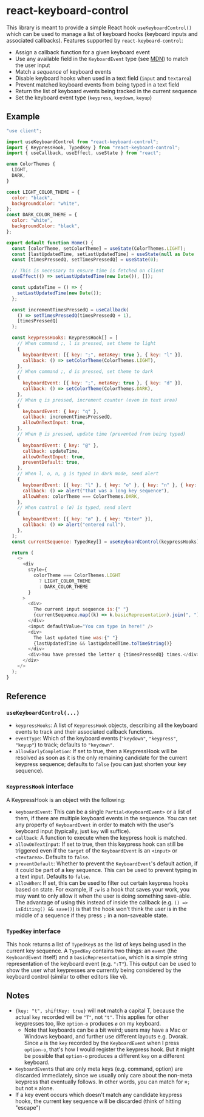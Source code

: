 # react-keyboard-control

This library is meant to provide a simple React hook `useKeyboardControl()` which can be used to manage a list of keyboard hooks (keyboard inputs and associated callbacks). Features supported by `react-keyboard-control`:

- Assign a callback function for a given keyboard event
- Use any available field in the `KeyboardEvent` type (see [MDN](https://developer.mozilla.org/en-US/docs/Web/API/KeyboardEvent/isComposing)) to match the user input
- Match a _sequence_ of keyboard events
- Disable keyboard hooks when used in a text field (`input` and `textarea`)
- Prevent matched keyboard events from being typed in a text field
- Return the list of keyboard events being tracked in the current sequence
- Set the keyboard event type (`keypress`, `keydown`, `keyup`)

## Example

```js
"use client";

import useKeyboardControl from "react-keyboard-control";
import { KeypressHook, TypedKey } from "react-keyboard-control";
import { useCallback, useEffect, useState } from "react";

enum ColorThemes {
  LIGHT,
  DARK,
}

const LIGHT_COLOR_THEME = {
  color: "black",
  backgroundColor: "white",
};
const DARK_COLOR_THEME = {
  color: "white",
  backgroundColor: "black",
};

export default function Home() {
  const [colorTheme, setColorTheme] = useState(ColorThemes.LIGHT);
  const [lastUpdatedTime, setLastUpdatedTime] = useState(null as Date | null);
  const [timesPressedQ, setTimesPressedQ] = useState(0);

  // This is necessary to ensure time is fetched on client
  useEffect(() => setLastUpdatedTime(new Date()), []);

  const updateTime = () => {
    setLastUpdatedTime(new Date());
  };

  const incrementTimesPressedQ = useCallback(
    () => setTimesPressedQ(timesPressedQ + 1),
    [timesPressedQ]
  );

  const keypressHooks: KeypressHook[] = [
    // When command ;, l is pressed, set theme to light
    {
      keyboardEvent: [{ key: ";", metaKey: true }, { key: "l" }],
      callback: () => setColorTheme(ColorThemes.LIGHT),
    },
    // When command ;, d is pressed, set theme to dark
    {
      keyboardEvent: [{ key: ";", metaKey: true }, { key: "d" }],
      callback: () => setColorTheme(ColorThemes.DARK),
    },
    // When q is pressed, increment counter (even in text area)
    {
      keyboardEvent: { key: "q" },
      callback: incrementTimesPressedQ,
      allowOnTextInput: true,
    },
    // When @ is pressed, update time (prevented from being typed)
    {
      keyboardEvent: { key: "@" },
      callback: updateTime,
      allowOnTextInput: true,
      preventDefault: true,
    },
    // When l, o, n, g is typed in dark mode, send alert
    {
      keyboardEvent: [{ key: "l" }, { key: "o" }, { key: "n" }, { key: "g" }],
      callback: () => alert("that was a long key sequence"),
      allowWhen: colorTheme === ColorThemes.DARK,
    },
    // When control o (ø) is typed, send alert
    {
      keyboardEvent: [{ key: "ø" }, { key: "Enter" }],
      callback: () => alert("entered null"),
    },
  ];
  const currentSequence: TypedKey[] = useKeyboardControl(keypressHooks);

  return (
    <>
      <div
        style={
          colorTheme === ColorThemes.LIGHT
            ? LIGHT_COLOR_THEME
            : DARK_COLOR_THEME
        }
      >
        <div>
          The current input sequence is:{" "}
          {currentSequence.map((k) => k.basicRepresentation).join(", ")}
        </div>
        <input defaultValue="You can type in here!" />
        <div>
          The last updated time was:{" "}
          {lastUpdatedTime && lastUpdatedTime.toTimeString()}
        </div>
        <div>You have pressed the letter q {timesPressedQ} times.</div>
      </div>
    </>
  );
}
```

## Reference

### `useKeyboardControl(...)`

- `keypressHooks`: A list of `KeypressHook` objects, describing all the keyboard events to track and their associated callback functions.
- `eventType`: Which of the keyboard events (`"keydown"`, `"keypress"`, `"keyup"`) to track; defaults to `"keydown"`.
- `allowEarlyCompletion`: If set to true, then a KeypressHook will be resolved as soon as it is the only remaining candidate for the current keypress sequence; defaults to `false` (you can just shorten your key sequence).

### `KeypressHook` interface

A KeypressHook is an object with the following:

- `keyboardEvent`: This can be a single `Partial<KeyboardEvent>` or a list of them, if there are multiple keyboard events in the sequence. You can set any property of `KeyboardEvent` in order to match with the user's keyboard input (typically, just `key` will suffice).
- `callback`: A function to execute when the keypress hook is matched.
- `allowOnTextInput`: If set to true, then this keypress hook can still be triggered even if the `target` of the `KeyboardEvent` is an `<input>` or `<textarea>`. Defaults to `false`.
- `preventDefault`: Whether to prevent the `KeyboardEvent`'s default action, if it could be part of a key sequence. This can be used to prevent typing in a text input. Defaults to `false`.
- `allowWhen`: If set, this can be used to filter out certain keypress hooks based on state. For example, if `;w` is a hook that saves your work, you may want to only allow it when the user is doing something save-able. The advantage of using this instead of inside the callback (e.g. `() => isEditing() && save()`) is that the hook won't think the user is in the middle of a sequence if they press `;` in a non-saveable state.

### `TypedKey` interface

This hook returns a list of `TypedKey`s as the list of keys being used in the current key sequence. A `TypedKey` contains two things: an `event` (the `KeyboardEvent` itself) and a `basicRepresentation`, which is a simple string representation of the keyboard event (e.g. `"⇧T"`). This output can be used to show the user what keypresses are currently being considered by the keyboard control (similar to other editors like vi).

## Notes

- `{key: "t", shiftKey: true}` will **not** match a capital T, because the actual `key` recorded will be `"T"`, not `"t"`. This applies for other keypresses too, like `option-o` produces `ø` on my keyboard.
  - Note that keyboards can be a bit weird; users may have a Mac or Windows keyboard, and further use different layouts e.g. Dvorak. Since `ø` is the `key` recorded by the `KeyboardEvent` when I press `option-o`, that's how I would register the keypress hook. But it might be possible that `option-o` produces a different `key` on a different keyboard.
- `KeyboardEvent`s that are only meta keys (e.g. command, option) are discarded immediately, since we usually only care about the non-meta keypress that eventually follows. In other words, you can match for `⌘;` but not `⌘` alone.
- If a key event occurs which doesn't match any candidate keypress hooks, the current key sequence will be discarded (think of hitting "escape")
